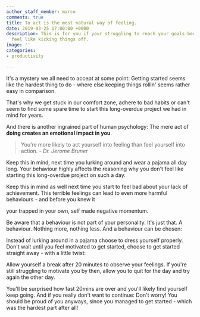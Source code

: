 ```yaml
---
author_staff_member: marco
comments: true
title: To act is the most natural way of feeling.
date: 2019-03-25 17:00:00 +0000
description: This is for you if your struggling to reach your goals because you don't
  feel like kicking things off.
image: ''
categories:
- productivity

---
```

It's a mystery we all need to accept at some point: Getting started seems like the hardest thing to do - where else keeping things rollin' seems rather easy in comparison.

That's why we get stuck in our comfort zone, adhere to bad habits or can't seem to find some spare time to start this long-overdue project we had in mind for years.

And there is another ingrained part of human psychology: The mere act of **doing creates an emotional impact in you**.

> You’re more likely to act yourself into feeling than feel yourself into action. *- Dr. Jerome Bruner*

Keep this in mind, next time you lurking around and wear a pajama all day long. Your behaviour highly affects the reasoning why you don't feel like starting this long-overdue project on such a day.

Keep this in mind as well next time you start to feel bad about your lack of achievement. This terrible feelings can lead to even more harmful behaviours - and before you knew it

your trapped in your own, self made negative momentum.

Be aware that a behaviour is not part of your personality. It's just that. A behaviour. Nothing more, nothing less. And a behaviour can be chosen:

Instead of lurking around in a pajama choose to dress yourself properly. Don't wait until you feel motivated to get started, choose to get started straight away - with a little twist:

Allow yourself a break after 20 minutes to observe your feelings. If you're still struggling to motivate you by then, allow you to quit for the day and try again the other day.

You'll be surprised how fast 20mins are over and you'll likely find yourself keep going. And if you really don't want to continue: Don't worry! You should be proud of you anyways, since you managed to get started - which was the hardest part after all!